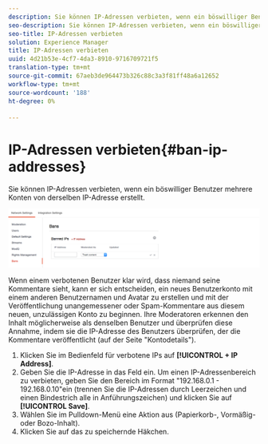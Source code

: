 ```yaml
---
description: Sie können IP-Adressen verbieten, wenn ein böswilliger Benutzer mehrere Konten von derselben IP-Adresse erstellt.
seo-description: Sie können IP-Adressen verbieten, wenn ein böswilliger Benutzer mehrere Konten von derselben IP-Adresse erstellt.
seo-title: IP-Adressen verbieten
solution: Experience Manager
title: IP-Adressen verbieten
uuid: 4d21b53e-4cf7-4da3-8910-9716709721f5
translation-type: tm+mt
source-git-commit: 67aeb3de964473b326c88c3a3f81ff48a6a12652
workflow-type: tm+mt
source-wordcount: '188'
ht-degree: 0%

---
```



# IP-Adressen verbieten{#ban-ip-addresses}

Sie können IP-Adressen verbieten, wenn ein böswilliger Benutzer mehrere Konten von derselben IP-Adresse erstellt.

![](assets/Bans-1024x239.png)

Wenn einem verbotenen Benutzer klar wird, dass niemand seine Kommentare sieht, kann er sich entscheiden, ein neues Benutzerkonto mit einem anderen Benutzernamen und Avatar zu erstellen und mit der Veröffentlichung unangemessener oder Spam-Kommentare aus diesem neuen, unzulässigen Konto zu beginnen. Ihre Moderatoren erkennen den Inhalt möglicherweise als denselben Benutzer und überprüfen diese Annahme, indem sie die IP-Adresse des Benutzers überprüfen, der die Kommentare veröffentlicht (auf der Seite &quot;Kontodetails&quot;).

1. Klicken Sie im Bedienfeld für verbotene IPs auf **[!UICONTROL + IP Address]**.
1. Geben Sie die IP-Adresse in das Feld ein. Um einen IP-Adressenbereich zu verbieten, geben Sie den Bereich im Format &quot;192.168.0.1 - 192.168.0.10&quot;ein (trennen Sie die IP-Adressen durch Leerzeichen und einen Bindestrich alle in Anführungszeichen) und klicken Sie auf **[!UICONTROL Save]**.
1. Wählen Sie im Pulldown-Menü eine Aktion aus (Papierkorb-, Vormäßig- oder Bozo-Inhalt).
1. Klicken Sie auf das zu speichernde Häkchen.
